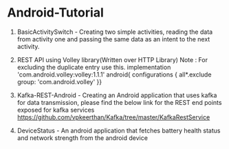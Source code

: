 # Android-Tutorial

1) BasicActivitySwitch - Creating two simple activities, reading the data from activity one and passing the same data as an intent to the next activity.
2) REST API using Volley library(Written over HTTP Library)
Note : For excluding the duplicate entry use this.
implementation 'com.android.volley:volley:1.1.1'
    android{
        configurations {
            all*.exclude group: 'com.android.volley'
        }}

3) Kafka-REST-Android - Creating an Android application that uses kafka for data transmission, please find the below link for the REST end points exposed for kafka services
https://github.com/vpkeerthan/Kafka/tree/master/KafkaRestService

4) DeviceStatus - An android application that fetches battery health status and network strength from the android device
